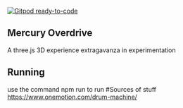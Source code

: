 [![Gitpod ready-to-code](https://img.shields.io/badge/Gitpod-ready--to--code-blue?logo=gitpod)](https://gitpod.io/#https://github.com/Iletee/mercury-overdrive)

## Mercury Overdrive
A three.js 3D experience extragavanza in experimentation

## Running 
use the command
npm run to run
#Sources of stuff
https://www.onemotion.com/drum-machine/
